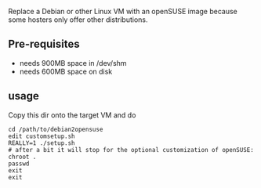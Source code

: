 Replace a Debian or other Linux VM with an openSUSE image
because some hosters only offer other distributions.

## Pre-requisites

* needs 900MB space in /dev/shm
* needs 600MB space on disk

## usage

Copy this dir onto the target VM and do

```
cd /path/to/debian2opensuse
edit customsetup.sh
REALLY=1 ./setup.sh
# after a bit it will stop for the optional customization of openSUSE:
chroot .
passwd
exit
exit
```

